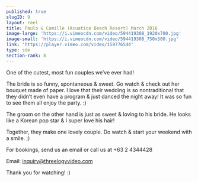```yaml
---
published: true
slugID: 9
layout: reel
title: Paulo & Camille (Acuatico Beach Resort) March 2016
image-large: 'https://i.vimeocdn.com/video/594419308_1920x700.jpg'
image-small: 'https://i.vimeocdn.com/video/594419308_750x500.jpg'
link: 'https://player.vimeo.com/video/159776544'
type: sde
section-rank: 8
---
```

One of the cutest, most fun couples we’ve ever had!

The bride is so funny, spontaneous & sweet. Go watch & check out her bouquet made of paper. I love that their wedding is so nontraditional that they didn’t even have a program & just danced the night away! It was so fun to see them all enjoy the party. :)

The groom on the other hand is just as sweet & loving to his bride. He looks like a Korean pop star & I super love his hair!

Together, they make one lovely couple. Do watch & start your weekend with a smile. ;)

For bookings, send us an email or call us at +63 2 4344428

Email: inquiry@threelogyvideo.com

Thank you for watching! :)
